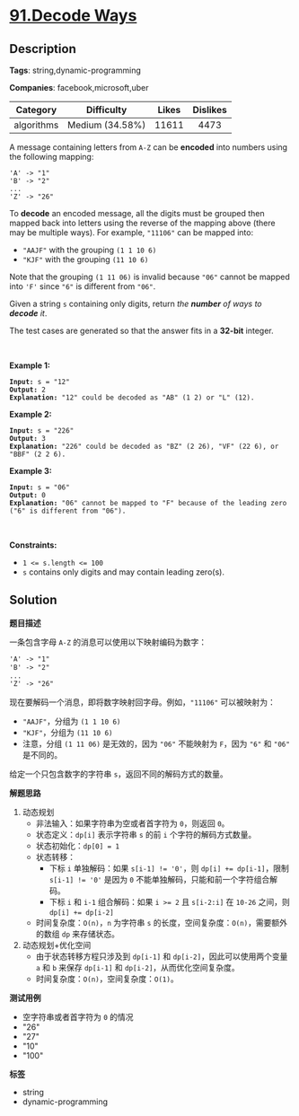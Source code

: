 # [91.Decode Ways](https://leetcode.com/problems/decode-ways/description/)

## Description

**Tags**: string,dynamic-programming

**Companies**: facebook,microsoft,uber

|  Category  |   Difficulty    | Likes | Dislikes |
| :--------: | :-------------: | :---: | :------: |
| algorithms | Medium (34.58%) | 11611 |   4473   |

<p>A message containing letters from <code>A-Z</code> can be <strong>encoded</strong> into numbers using the following mapping:</p>
<pre><code>&#39;A&#39; -&gt; &quot;1&quot;
&#39;B&#39; -&gt; &quot;2&quot;
...
&#39;Z&#39; -&gt; &quot;26&quot;</code></pre>
<p>To <strong>decode</strong> an encoded message, all the digits must be grouped then mapped back into letters using the reverse of the mapping above (there may be multiple ways). For example, <code>&quot;11106&quot;</code> can be mapped into:</p>
<ul>
  <li><code>&quot;AAJF&quot;</code> with the grouping <code>(1 1 10 6)</code></li>
  <li><code>&quot;KJF&quot;</code> with the grouping <code>(11 10 6)</code></li>
</ul>
<p>Note that the grouping <code>(1 11 06)</code> is invalid because <code>&quot;06&quot;</code> cannot be mapped into <code>&#39;F&#39;</code> since <code>&quot;6&quot;</code> is different from <code>&quot;06&quot;</code>.</p>
<p>Given a string <code>s</code> containing only digits, return <em>the <strong>number</strong> of ways to <strong>decode</strong> it</em>.</p>
<p>The test cases are generated so that the answer fits in a <strong>32-bit</strong> integer.</p>
<p>&nbsp;</p>
<p><strong class="example">Example 1:</strong></p>
<pre><code><strong>Input:</strong> s = &quot;12&quot;
<strong>Output:</strong> 2
<strong>Explanation:</strong> &quot;12&quot; could be decoded as &quot;AB&quot; (1 2) or &quot;L&quot; (12).</code></pre>
<p><strong class="example">Example 2:</strong></p>
<pre><code><strong>Input:</strong> s = &quot;226&quot;
<strong>Output:</strong> 3
<strong>Explanation:</strong> &quot;226&quot; could be decoded as &quot;BZ&quot; (2 26), &quot;VF&quot; (22 6), or &quot;BBF&quot; (2 2 6).</code></pre>
<p><strong class="example">Example 3:</strong></p>
<pre><code><strong>Input:</strong> s = &quot;06&quot;
<strong>Output:</strong> 0
<strong>Explanation:</strong> &quot;06&quot; cannot be mapped to &quot;F&quot; because of the leading zero (&quot;6&quot; is different from &quot;06&quot;).</code></pre>
<p>&nbsp;</p>
<p><strong>Constraints:</strong></p>
<ul>
  <li><code>1 &lt;= s.length &lt;= 100</code></li>
  <li><code>s</code> contains only digits and may contain leading zero(s).</li>
</ul>

## Solution

**题目描述**

一条包含字母 `A-Z` 的消息可以使用以下映射编码为数字：

```txt
'A' -> "1"
'B' -> "2"
...
'Z' -> "26"
```

现在要解码一个消息，即将数字映射回字母。例如，`"11106"` 可以被映射为：

- `"AAJF"`，分组为 `(1 1 10 6)`
- `"KJF"`，分组为 `(11 10 6)`
- 注意，分组 `(1 11 06)` 是无效的，因为 `"06"` 不能映射为 `F`，因为 `"6"` 和 `"06"` 是不同的。

给定一个只包含数字的字符串 `s`，返回不同的解码方式的数量。

**解题思路**

1. 动态规划
   - 非法输入：如果字符串为空或者首字符为 `0`，则返回 `0`。
   - 状态定义：`dp[i]` 表示字符串 `s` 的前 `i` 个字符的解码方式数量。
   - 状态初始化：`dp[0] = 1`
   - 状态转移：
     - 下标 `i` 单独解码：如果 `s[i-1] != '0'`，则 `dp[i] += dp[i-1]`，限制 `s[i-1] != '0'` 是因为 `0` 不能单独解码，只能和前一个字符组合解码。
     - 下标 `i` 和 `i-1` 组合解码：如果 `i >= 2` 且 `s[i-2:i]` 在 `10-26` 之间，则 `dp[i] += dp[i-2]`
   - 时间复杂度：`O(n)`，`n` 为字符串 `s` 的长度，空间复杂度：`O(n)`，需要额外的数组 `dp` 来存储状态。
2. 动态规划+优化空间
   - 由于状态转移方程只涉及到 `dp[i-1]` 和 `dp[i-2]`，因此可以使用两个变量 `a` 和 `b` 来保存 `dp[i-1]` 和 `dp[i-2]`，从而优化空间复杂度。
   - 时间复杂度：`O(n)`，空间复杂度：`O(1)`。

**测试用例**

- 空字符串或者首字符为 `0` 的情况
- "26"
- "27"
- "10"
- "100"

**标签**

- string
- dynamic-programming
